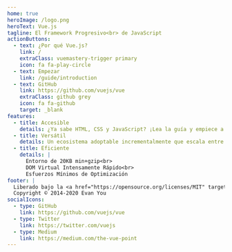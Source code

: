 ```yaml
---
home: true
heroImage: /logo.png
heroText: Vue.js
tagline: El Framework Progresivo<br> de JavaScript
actionButtons:
  - text: ¿Por qué Vue.js?
    link: /
    extraClass: vuemastery-trigger primary
    icon: fa fa-play-circle
  - text: Empezar
    link: /guide/introduction
  - text: GitHub
    link: https://github.com/vuejs/vue
    extraClass: github grey
    icon: fa fa-github
    target: _blank
features:
  - title: Accesible
    details: ¿Ya sabe HTML, CSS y JavaScript? ¡Lea la guía y empiece a construir cosas ahora mismo!
  - title: Versátil
    details: Un ecosistema adoptable incrementalmente que escala entre una librería y un framework con todas las características.
  - title: Eficiente
    details: |
      Entorno de 20KB min+gzip<br>
      DOM Virtual Intensamente Rápido<br>
      Esfuerzos Mínimos de Optimización
footer: |
  Liberado bajo la <a href="https://opensource.org/licenses/MIT" target="_blank" rel="noopener">Licencia MIT</a><br>
  Copyright © 2014-2020 Evan You
socialIcons:
  - type: GitHub
    link: https://github.com/vuejs/vue
  - type: Twitter
    link: https://twitter.com/vuejs
  - type: Medium
    link: https://medium.com/the-vue-point
---
```


<common-vuemastery-video-modal/>

